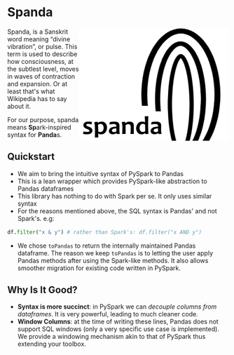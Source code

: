 # Spanda
<img align="right" width="340px" src="spanda_logo.png"/>Spanda, is a Sanskrit word meaning “divine vibration”, or pulse. This term is used to describe how consciousness, at the subtlest level, moves in waves of contraction and expansion. Or at least that's what Wikipedia has to say about it. 

For our purpose, spanda means **Sp**ark-inspired syntax for **Panda**s.

## Quickstart
* We aim to bring the intuitive syntax of PySpark to Pandas
* This is a lean wrapper which provides PySpark-like abstraction to Pandas dataframes
* This library has nothing to do with Spark per se. It only uses similar syntax
* For the reasons mentioned above, the SQL syntax is Pandas' and not Spark's. e.g:
```python
df.filter("x & y") # rather than Spark's: df.filter("x AND y")
```
* We chose `toPandas` to return the internally maintained Pandas dataframe. The reason we keep `toPandas` is to letting the user apply Pandas methods after using the Spark-like methods. It also allows smoother migration for existing code written in PySpark.

## Why Is It Good?
* **Syntax is more succinct**: in PySpark we can _decouple columns from dataframes_. It is very powerful, leading to much cleaner code.
* **Window Columns**: at the time of writing these lines, Pandas does not support SQL windows (only a very specific use case is implemented). We provide a windowing mechanism akin to that of PySpark thus extending your toolbox.
